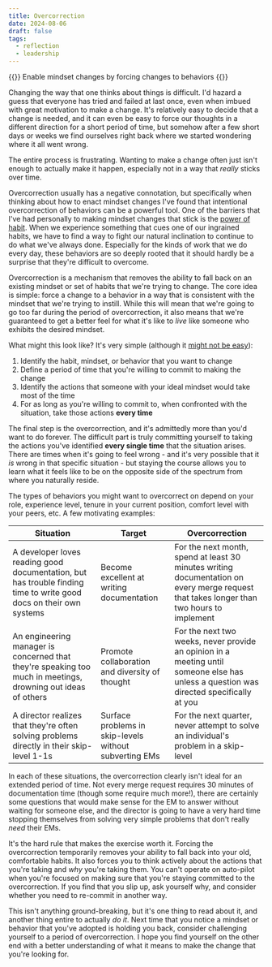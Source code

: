 ```yaml
---
title: Overcorrection
date: 2024-08-06
draft: false
tags:
  - reflection
  - leadership
---
```


{{<tagline>}}
Enable mindset changes by forcing changes to behaviors
{{</tagline>}}

Changing the way that one thinks about things is difficult. I'd hazard a guess that everyone has tried and failed at
last once, even when imbued with great motivation to make a change. It's relatively easy to decide that a change is
needed, and it can even be easy to force our thoughts in a different direction for a short period of time, but somehow
after a few short days or weeks we find ourselves right back where we started wondering where it all went wrong.

The entire process is frustrating. Wanting to make a change often just isn't enough to actually make it happen,
especially not in a way that _really_ sticks over time.

Overcorrection usually has a negative connotation, but specifically when thinking about how to enact mindset changes
I've found that intentional overcorrection of behaviors can be a powerful tool. One of the barriers that I've had
personally to making mindset changes that stick is the [power of habit](https://www.charlesduhigg.com/the-power-of-habit).
When we experience something that cues one of our ingrained habits, we have to find a way to fight our natural
inclination to continue to do what we've always done. Especially for the kinds of work that we do every day, these
behaviors are so deeply rooted that it should hardly be a surprise that they're difficult to overcome.

Overcorrection is a mechanism that removes the ability to fall back on an existing mindset or set of habits
that we're trying to change. The core idea is simple: force a change to a behavior in a way that is
consistent with the mindset that we're trying to instill. While this will mean that we're going to go too far during the
period of overcorrection, it also means that we're guaranteed to get a better feel for what it's like to _live_ like
someone who exhibits the desired mindset.

What might this look like? It's very simple (although it [might not be easy](/posts/simplicity-isnt-easy/)):

1. Identify the habit, mindset, or behavior that you want to change
2. Define a period of time that you're willing to commit to making the change
3. Identify the actions that someone with your ideal mindset would take most of the time
4. For as long as you're willing to commit to, when confronted with the situation, take those actions **every time**

The final step is the overcorrection, and it's admittedly more than you'd want to do forever. 
The difficult part is truly committing yourself to taking the actions you've identified **every single time** that the
situation arises. There are times when it's going to feel wrong - and it's very possible that it _is_ wrong in that
specific situation - but staying the course allows you to learn what it feels like to be on the opposite side of the
spectrum from where you naturally reside.

The types of behaviors you might want to overcorrect on depend on your role, experience level, tenure in your current
position, comfort level with your peers, etc. A few motivating examples:

|Situation|Target|Overcorrection|
|-|-|-|
|A developer loves reading good documentation, but has trouble finding time to write good docs on their own systems|Become excellent at writing documentation|For the next month, spend at least 30 minutes writing documentation on every merge request that takes longer than two hours to implement|
|An engineering manager is concerned that they're speaking too much in meetings, drowning out ideas of others|Promote collaboration and diversity of thought|For the next two weeks, never provide an opinion in a meeting until someone else has unless a question was directed specifically at you|
|A director realizes that they're often solving problems directly in their skip-level 1-1s|Surface problems in skip-levels without subverting EMs|For the next quarter, never attempt to solve an individual's problem in a skip-level|

In each of these situations, the overcorrection clearly isn't ideal for an extended period of time. Not
every merge request requires 30 minutes of documentation time (though some require much more!), there are certainly some
questions that would make sense for the EM to answer without waiting for someone else, and the director is going to have a
very hard time stopping themselves from solving very simple problems that don't really _need_ their EMs.

It's the hard rule that makes the
exercise worth it. Forcing the overcorrection temporarily removes your ability to fall back into your old, comfortable habits. It
also forces you to think actively about the actions that you're taking and _why_ you're taking them. You can't operate on auto-pilot
when you're focused on making sure that you're staying committed to the overcorrection. If you find that you slip up, ask yourself
why, and consider whether you need to re-commit in another way.

This isn't anything ground-breaking, but it's one thing to read about it, and another thing entire to actually _do it_.
Next time that you notice a mindset or behavior that you've adopted is holding you back, consider challenging yourself
to a period of overcorrection. I hope you find yourself on the other end with a better understanding of what it means
to make the change that you're looking for.
